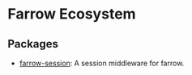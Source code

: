 # Farrow Ecosystem

## Packages

- [farrow-session](https://github.com/tqma113/farrow-session): A session middleware for farrow.
